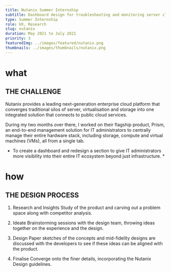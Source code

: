```yaml
---
title: Nutanix Summer Internship
subtitle: Dashboard design for troubleshooting and monitoring server clusters in a large-scale enterprise.
type: Summer Internship
role: UX, Research
slug: nutanix
duration: May 2021 to July 2021
priority: 3
featuredImg: ../images/featured/nutanix.png
thumbnails: ../images/thumbnails/nutanix.png
---
```


# what
## THE CHALLENGE

Nutanix provides a leading next-generation enterprise cloud platform that converges traditional silos of server, virtualisation and storage into one integrated solution that connects to public cloud services.

During my two months over there, I worked on their flagship product, Prism, an end-to-end management solution for IT administrators to centrally manage their entire hardware stack, including storage, compute and virtual machines (VMs), all from a single tab.

* To create a dashboard and redesign a section to give IT administrators more visibility into their entire IT ecosystem beyond just infrastructure. *

# how
## THE DESIGN PROCESS

1. Research and Insights
Study of the product and carving out a problem space along with competitor analysis.

2. Ideate
Brainstorming sessions with the design team, throwing ideas together on the experience and the design.

3. Design
Paper sketches of the concepts and mid-fidelity designs are discussed with the developers to see if these ideas can be aligned with the product.

4. Finalise
Converge onto the finer details, incorporating the Nutanix Design guidelines.
